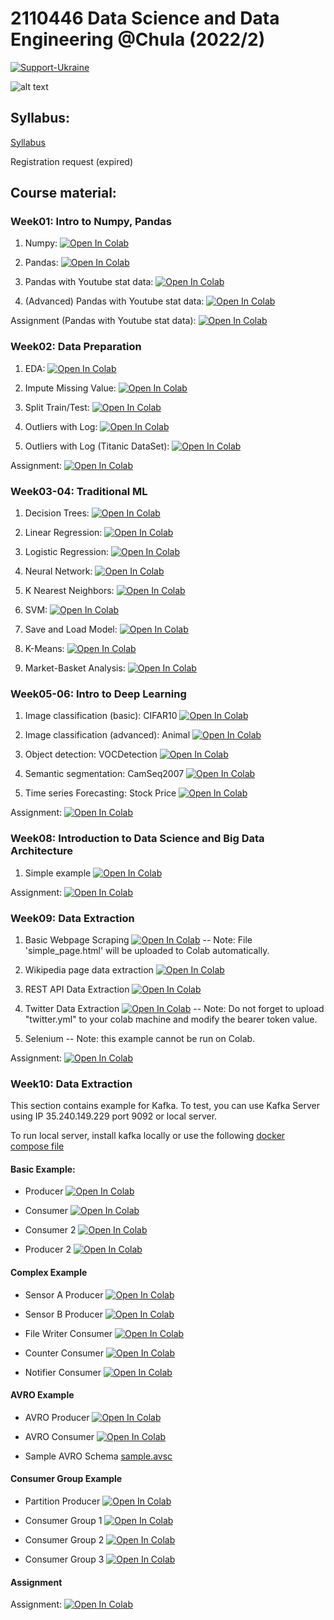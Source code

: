 # 2110446 Data Science and Data Engineering @Chula (2022/2)

[![Support-Ukraine](https://raw.githubusercontent.com/kaopanboonyuen/2110446_DataScience_2021s2/main/img/Support-Ukraine-FFD500.svg)](https://supportukrainenow.org/)

![alt text](https://github.com/kaopanboonyuen/2110446_DataScience_2021s2/raw/main/files/welcome-to-the-dark-side-of-science-data-science.jpeg "join ds")

## Syllabus:

[Syllabus](https://docs.google.com/document/d/1tAaRCHoeIma43MntbAcI2sHvabbDHPrNvacfyJgReDM/edit#)

Registration request (expired)

## Course material:

### Week01: Intro to Numpy, Pandas

1. Numpy: [![Open In Colab](https://raw.githubusercontent.com/kaopanboonyuen/2110446_DataScience_2021s2/main/img/colab-badge.svg)](https://colab.research.google.com/github/pvateekul/2110446_DS_2022s2/blob/main/code/Week01_Intro_Pandas/1_Numpy.ipynb)

2. Pandas: [![Open In Colab](https://raw.githubusercontent.com/kaopanboonyuen/2110446_DataScience_2021s2/main/img/colab-badge.svg)](https://colab.research.google.com/github/pvateekul/2110446_DS_2022s2/blob/main/code/Week01_Intro_Pandas/2_Pandas.ipynb)

3. Pandas with Youtube stat data: [![Open In Colab](https://raw.githubusercontent.com/kaopanboonyuen/2110446_DataScience_2021s2/main/img/colab-badge.svg)](https://colab.research.google.com/github/pvateekul/2110446_DS_2022s2/blob/main/code/Week01_Intro_Pandas/3_Pandas_(Data_Set_Trending_YouTube_Video_Statistics).ipynb)

4. (Advanced) Pandas with Youtube stat data: [![Open In Colab](https://raw.githubusercontent.com/kaopanboonyuen/2110446_DataScience_2021s2/main/img/colab-badge.svg)](https://colab.research.google.com/github/pvateekul/2110446_DS_2022s2/blob/main/code/Week01_Intro_Pandas/4_Advanced_Pandas_(Data_Set_Trending_YouTube_Video_Statistics).ipynb)

Assignment (Pandas with Youtube stat data): [![Open In Colab](https://raw.githubusercontent.com/kaopanboonyuen/2110446_DataScience_2021s2/main/img/colab-badge.svg)](https://colab.research.google.com/github/pvateekul/2110446_DS_2022s2/blob/main/code/Week01_Intro_Pandas/5_PandasAssignment.ipynb)

### Week02: Data Preparation

1. EDA: [![Open In Colab](https://raw.githubusercontent.com/kaopanboonyuen/2110446_DataScience_2021s2/main/img/colab-badge.svg)](https://colab.research.google.com/github/pvateekul/2110446_DS_2022s2/blob/main/code/Week02_DataPrep/Lab1_LoansDataSet.ipynb)

2. Impute Missing Value: [![Open In Colab](https://raw.githubusercontent.com/kaopanboonyuen/2110446_DataScience_2021s2/main/img/colab-badge.svg)](https://colab.research.google.com/github/pvateekul/2110446_DS_2022s2/blob/main/code/Week02_DataPrep/Lab2_ImputeMissingValue.ipynb)

3. Split Train/Test: [![Open In Colab](https://raw.githubusercontent.com/kaopanboonyuen/2110446_DataScience_2021s2/main/img/colab-badge.svg)](https://colab.research.google.com/github/pvateekul/2110446_DS_2022s2/blob/main/code/Week02_DataPrep/Lab3_SplitTrainTest.ipynb)

4. Outliers with Log: [![Open In Colab](https://raw.githubusercontent.com/kaopanboonyuen/2110446_DataScience_2021s2/main/img/colab-badge.svg)](https://colab.research.google.com/github/pvateekul/2110446_DS_2022s2/blob/main/code/Week02_DataPrep/Lab4_Outliers_Titanic.ipynb)

5. Outliers with Log (Titanic DataSet): [![Open In Colab](https://raw.githubusercontent.com/kaopanboonyuen/2110446_DataScience_2021s2/main/img/colab-badge.svg)](https://colab.research.google.com/github/pvateekul/2110446_DS_2022s2/blob/main/code/Week02_DataPrep/Lab5_Outliers_Boston_(optional).ipynb)

Assignment: [![Open In Colab](https://raw.githubusercontent.com/kaopanboonyuen/2110446_DataScience_2021s2/main/img/colab-badge.svg)](https://colab.research.google.com/github/pvateekul/2110446_DS_2022s2/blob/main/code/Week02_DataPrep/Assignment2_TitanicDataPrep_ToStudent.ipynb)

### Week03-04: Traditional ML

1. Decision Trees: [![Open In Colab](https://raw.githubusercontent.com/kaopanboonyuen/2110446_DataScience_2021s2/main/img/colab-badge.svg)](https://colab.research.google.com/github/kaopanboonyuen/2110446_DataScience_2021s2/blob/main/code/week5_ml/1_Decision-Trees_Random-Forests-v3.ipynb)

2. Linear Regression: [![Open In Colab](https://raw.githubusercontent.com/kaopanboonyuen/2110446_DataScience_2021s2/main/img/colab-badge.svg)](https://colab.research.google.com/github/kaopanboonyuen/2110446_DataScience_2021s2/blob/main/code/week5_ml/2_Linear-Regression-v2.ipynb)

3. Logistic Regression: [![Open In Colab](https://raw.githubusercontent.com/kaopanboonyuen/2110446_DataScience_2021s2/main/img/colab-badge.svg)](https://colab.research.google.com/github/kaopanboonyuen/2110446_DataScience_2021s2/blob/main/code/week5_ml/3_Logistic-Regression-v2.ipynb)

4. Neural Network: [![Open In Colab](https://raw.githubusercontent.com/kaopanboonyuen/2110446_DataScience_2021s2/main/img/colab-badge.svg)](https://colab.research.google.com/github/kaopanboonyuen/2110446_DataScience_2021s2/blob/main/code/week5_ml/4_Neural-Network-v3.ipynb)

5. K Nearest Neighbors: [![Open In Colab](https://raw.githubusercontent.com/kaopanboonyuen/2110446_DataScience_2021s2/main/img/colab-badge.svg)](https://colab.research.google.com/github/kaopanboonyuen/2110446_DataScience_2021s2/blob/main/code/week5_ml/5_K_Nearest_Neighbors-v2.ipynb)

6. SVM: [![Open In Colab](https://raw.githubusercontent.com/kaopanboonyuen/2110446_DataScience_2021s2/main/img/colab-badge.svg)](https://colab.research.google.com/github/kaopanboonyuen/2110446_DataScience_2021s2/blob/main/code/week5_ml/6_Support_Vector_Machine-v2.ipynb)

7. Save and Load Model: [![Open In Colab](https://raw.githubusercontent.com/kaopanboonyuen/2110446_DataScience_2021s2/main/img/colab-badge.svg)](https://colab.research.google.com/github/kaopanboonyuen/2110446_DataScience_2021s2/blob/main/code/week5_ml/7_Save_Load_Model-v2.ipynb)

8. K-Means: [![Open In Colab](https://raw.githubusercontent.com/kaopanboonyuen/2110446_DataScience_2021s2/main/img/colab-badge.svg)](https://colab.research.google.com/github/kaopanboonyuen/2110446_DataScience_2021s2/blob/main/code/week5_ml/8_K-Means-Clustering-v2.ipynb)

9. Market-Basket Analysis: [![Open In Colab](https://raw.githubusercontent.com/kaopanboonyuen/2110446_DataScience_2021s2/main/img/colab-badge.svg)](https://colab.research.google.com/github/kaopanboonyuen/2110446_DataScience_2021s2/blob/main/code/week5_ml/9_Market_Basket_Intro-v2.ipynb)

### Week05-06: Intro to Deep Learning

1. Image classification (basic): CIFAR10 [![Open In Colab](https://raw.githubusercontent.com/kaopanboonyuen/2110446_DataScience_2021s2/main/img/colab-badge.svg)](https://colab.research.google.com/github/pvateekul/2110446_DS_2022s2/blob/main/code/Week05_Intro_Deep_learning/1_Image_classification-CIFAR10-CNN.ipynb)

2. Image classification (advanced): Animal [![Open In Colab](https://raw.githubusercontent.com/kaopanboonyuen/2110446_DataScience_2021s2/main/img/colab-badge.svg)](https://colab.research.google.com/github/pvateekul/2110446_DS_2022s2/blob/main/code/Week05_Intro_Deep_learning/2_Image_classification-Animal-EfficientNetB0.ipynb)

3. Object detection: VOCDetection [![Open In Colab](https://raw.githubusercontent.com/kaopanboonyuen/2110446_DataScience_2021s2/main/img/colab-badge.svg)](https://colab.research.google.com/github/pvateekul/2110446_DS_2022s2/blob/main/code/Week05_Intro_Deep_learning/3_Object_detection-VOCDetection-FasterRCNN_MobileNet_V3.ipynb)

4. Semantic segmentation: CamSeq2007 [![Open In Colab](https://raw.githubusercontent.com/kaopanboonyuen/2110446_DataScience_2021s2/main/img/colab-badge.svg)](https://colab.research.google.com/github/pvateekul/2110446_DS_2022s2/blob/main/code/Week05_Intro_Deep_learning/4_Semantic_segmentation_Camseq_deeplabv3_DataInGD.ipynb)

5. Time series Forecasting: Stock Price [![Open In Colab](https://raw.githubusercontent.com/kaopanboonyuen/2110446_DataScience_2021s2/main/img/colab-badge.svg)](https://colab.research.google.com/github/pvateekul/2110446_DS_2022s2/blob/main/code/Week05_Intro_Deep_learning/5_Time_series_forecasting_DataInGD.ipynb)

Assignment: [![Open In Colab](https://raw.githubusercontent.com/kaopanboonyuen/2110446_DataScience_2021s2/main/img/colab-badge.svg)](https://colab.research.google.com/github/pvateekul/2110446_DS_2022s2/blob/main/code/Week05_Intro_Deep_learning/HW_To_student_assignment_pytorch.ipynb)

### Week08: Introduction to Data Science and Big Data Architecture

1. Simple example [![Open In Colab](https://raw.githubusercontent.com/kaopanboonyuen/2110446_DataScience_2021s2/main/img/colab-badge.svg)](https://colab.research.google.com/github/pvateekul/2110446_DS_2022s2/blob/main/code/Week08_DSArchitecture_DataStorage/Simple%20Example.ipynb)

Assignment: [![Open In Colab](https://raw.githubusercontent.com/kaopanboonyuen/2110446_DataScience_2021s2/main/img/colab-badge.svg)](https://colab.research.google.com/github/pvateekul/2110446_DS_2022s2/blob/main/code/Week08_DSArchitecture_DataStorage/Redis%20Assignment.ipynb)

### Week09: Data Extraction

1. Basic Webpage Scraping [![Open In Colab](https://raw.githubusercontent.com/kaopanboonyuen/2110446_DataScience_2021s2/main/img/colab-badge.svg)](https://colab.research.google.com/github/pvateekul/2110446_DS_2022s2/blob/main/code/Week09_Data_Extraction/1%20-%20Basic%20Webpage%20Scraping.ipynb)
-- Note: File 'simple_page.html' will be uploaded to Colab automatically.

2. Wikipedia page data extraction [![Open In Colab](https://raw.githubusercontent.com/kaopanboonyuen/2110446_DataScience_2021s2/main/img/colab-badge.svg)](https://colab.research.google.com/github/pvateekul/2110446_DS_2022s2/blob/main/code/Week09_Data_Extraction/2%20-%20Wikipedia%20page%20data%20extraction.ipynb)

3. REST API Data Extraction [![Open In Colab](https://raw.githubusercontent.com/kaopanboonyuen/2110446_DataScience_2021s2/main/img/colab-badge.svg)](https://colab.research.google.com/github/pvateekul/2110446_DS_2022s2/blob/main/code/Week09_Data_Extraction/3%20-%20REST%20API%20Data%20Extraction.ipynb)

4. Twitter Data Extraction [![Open In Colab](https://raw.githubusercontent.com/kaopanboonyuen/2110446_DataScience_2021s2/main/img/colab-badge.svg)](https://colab.research.google.com/github/pvateekul/2110446_DS_2022s2/blob/main/code/Week09_Data_Extraction/4%20-%20Twitter%20Data%20Extraction.ipynb)
-- Note: Do not forget to upload "twitter.yml" to your colab machine and modify the bearer token value.

5. Selenium -- Note: this example cannot be run on Colab.

Assignment: [![Open In Colab](https://raw.githubusercontent.com/kaopanboonyuen/2110446_DataScience_2021s2/main/img/colab-badge.svg)](https://colab.research.google.com/github/pvateekul/2110446_DS_2022s2/blob/main/code/Week09_Data_Extraction/Assignment.ipynb)

### Week10: Data Extraction
This section contains example for Kafka.  To test, you can use Kafka Server using IP 35.240.149.229 port 9092 or local server.

To run local server, install kafka locally or use the following [docker compose file](https://github.com/pvateekul/2110446_DS_2022s2/blob/main/code/Week10_Data_Ingestion/docker-compose.yml)

#### Basic Example: 
 
- Producer [![Open In Colab](https://raw.githubusercontent.com/kaopanboonyuen/2110446_DataScience_2021s2/main/img/colab-badge.svg)](https://colab.research.google.com/github/pvateekul/2110446_DS_2022s2/blob/main/code/Week10_Data_Ingestion/1_Basic/producer.ipynb)

- Consumer [![Open In Colab](https://raw.githubusercontent.com/kaopanboonyuen/2110446_DataScience_2021s2/main/img/colab-badge.svg)](https://colab.research.google.com/github/pvateekul/2110446_DS_2022s2/blob/main/code/Week10_Data_Ingestion/1_Basic/consumer.ipynb)

- Consumer 2 [![Open In Colab](https://raw.githubusercontent.com/kaopanboonyuen/2110446_DataScience_2021s2/main/img/colab-badge.svg)](https://colab.research.google.com/github/pvateekul/2110446_DS_2022s2/blob/main/code/Week10_Data_Ingestion/1_Basic/consumer2.ipynb)

- Producer 2 [![Open In Colab](https://raw.githubusercontent.com/kaopanboonyuen/2110446_DataScience_2021s2/main/img/colab-badge.svg)](https://colab.research.google.com/github/pvateekul/2110446_DS_2022s2/blob/main/code/Week10_Data_Ingestion/1_Basic/producer2.ipynb)


#### Complex Example

- Sensor A Producer [![Open In Colab](https://raw.githubusercontent.com/kaopanboonyuen/2110446_DataScience_2021s2/main/img/colab-badge.svg)](https://colab.research.google.com/github/pvateekul/2110446_DS_2022s2/blob/main/code/Week10_Data_Ingestion/2_Complex/sensor_a_producer.ipynb)

- Sensor B Producer [![Open In Colab](https://raw.githubusercontent.com/kaopanboonyuen/2110446_DataScience_2021s2/main/img/colab-badge.svg)](https://colab.research.google.com/github/pvateekul/2110446_DS_2022s2/blob/main/code/Week10_Data_Ingestion/2_Complex/sensor_b_producer.ipynb)

- File Writer Consumer [![Open In Colab](https://raw.githubusercontent.com/kaopanboonyuen/2110446_DataScience_2021s2/main/img/colab-badge.svg)](https://colab.research.google.com/github/pvateekul/2110446_DS_2022s2/blob/main/code/Week10_Data_Ingestion/2_Complex/filewriter_consumer.ipynb)

- Counter Consumer [![Open In Colab](https://raw.githubusercontent.com/kaopanboonyuen/2110446_DataScience_2021s2/main/img/colab-badge.svg)](https://colab.research.google.com/github/pvateekul/2110446_DS_2022s2/blob/main/code/Week10_Data_Ingestion/2_Complex/counter_consumer.ipynb)

- Notifier Consumer [![Open In Colab](https://raw.githubusercontent.com/kaopanboonyuen/2110446_DataScience_2021s2/main/img/colab-badge.svg)](https://colab.research.google.com/github/pvateekul/2110446_DS_2022s2/blob/main/code/Week10_Data_Ingestion/2_Complex/notifier_consumer.ipynb)


#### AVRO Example

- AVRO Producer [![Open In Colab](https://raw.githubusercontent.com/kaopanboonyuen/2110446_DataScience_2021s2/main/img/colab-badge.svg)](https://colab.research.google.com/github/pvateekul/2110446_DS_2022s2/blob/main/code/Week10_Data_Ingestion/3_AVRO/avro_producer.ipynb)

- AVRO Consumer [![Open In Colab](https://raw.githubusercontent.com/kaopanboonyuen/2110446_DataScience_2021s2/main/img/colab-badge.svg)](https://colab.research.google.com/github/pvateekul/2110446_DS_2022s2/blob/main/code/Week10_Data_Ingestion/3_AVRO/avro_consumer.ipynb)

- Sample AVRO Schema [sample.avsc](https://github/pvateekul/2110446_DS_2022s2/blob/main/code/Week10_Data_Ingestion/3_AVRO/sample.avsc)


#### Consumer Group Example

- Partition Producer [![Open In Colab](https://raw.githubusercontent.com/kaopanboonyuen/2110446_DataScience_2021s2/main/img/colab-badge.svg)](https://colab.research.google.com/github/pvateekul/2110446_DS_2022s2/blob/main/code/Week10_Data_Ingestion/4_Consumer_Group/partition_producer.ipynb)

- Consumer Group 1 [![Open In Colab](https://raw.githubusercontent.com/kaopanboonyuen/2110446_DataScience_2021s2/main/img/colab-badge.svg)](https://colab.research.google.com/github/pvateekul/2110446_DS_2022s2/blob/main/code/Week10_Data_Ingestion/4_Consumer_Group/consumer_group_1.ipynb)

- Consumer Group 2 [![Open In Colab](https://raw.githubusercontent.com/kaopanboonyuen/2110446_DataScience_2021s2/main/img/colab-badge.svg)](https://colab.research.google.com/github/pvateekul/2110446_DS_2022s2/blob/main/code/Week10_Data_Ingestion/4_Consumer_Group/consumer_group_2.ipynb)

- Consumer Group 3 [![Open In Colab](https://raw.githubusercontent.com/kaopanboonyuen/2110446_DataScience_2021s2/main/img/colab-badge.svg)](https://colab.research.google.com/github/pvateekul/2110446_DS_2022s2/blob/main/code/Week10_Data_Ingestion/4_Consumer_Group/consumer_group_3.ipynb)


#### Assignment

Assignment: [![Open In Colab](https://raw.githubusercontent.com/kaopanboonyuen/2110446_DataScience_2021s2/main/img/colab-badge.svg)](https://colab.research.google.com/github/pvateekul/2110446_DS_2022s2/blob/main/code/Week10_Data_Ingestion/Assignment.ipynb)
